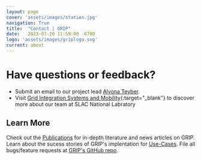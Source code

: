 ```yaml
---
layout: page
cover: 'assets/images/station.jpg'
navigation: True
title:  "Contact | GRIP"
date:   2023-07-20 11:59:00 -0700
logo: 'assets/images/griplogo.svg'
current: about
---
```


# Have questions or feedback?
- Submit an email to our project lead [Alyona Teyber](mailto:aivanova@slac.stanford.edu).
- Visit [Grid Integration Systems and Mobility](https://gismo.slac.stanford.edu/){:target="_blank"} to discover more about our team at SLAC National Labratory 

## Learn More
Check out the [Publications](https://arras-energy.github.io/static-website/literature/) for in-depth literature and news articles on GRIP. Learn about the sucess stories of GRIP's implentation for [Use-Cases](https://arras-energy.github.io/static-website/use-cases/). File all bugs/feature requests at [GRIP's GitHub repo](https://github.com/arras-energy).

[Tutorials]:  https://arras-energy.github.io/static-website/tutorials/
[Reports]:   https://arras-energy.github.io/static-website/literature/ 
[Use-Cases]:  https://arras-energy.github.io/static-website/use-cases/ 
[GRIP's GitHub repo]: https://github.com/arras-energy